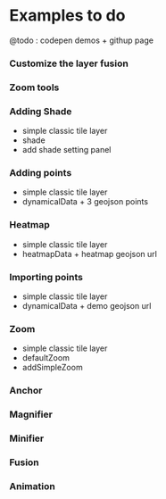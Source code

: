 
# Examples to do
@todo : codepen demos + githup page

### Customize the layer fusion
### Zoom tools

### Adding Shade
- simple classic tile layer
- shade
- add shade setting panel

### Adding points
- simple classic tile layer
- dynamicalData + 3 geojson points

### Heatmap
- simple classic tile layer
- heatmapData + heatmap geojson url

### Importing points
- simple classic tile layer
- dynamicalData + demo geojson url

### Zoom
- simple classic tile layer
- defaultZoom
- addSimpleZoom

### Anchor
### Magnifier
### Minifier
### Fusion
### Animation
